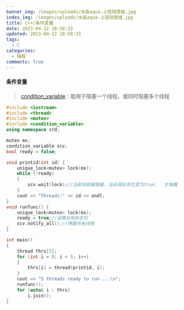```yaml
---
banner_img: /images/uploads/水淼aqua-上弦陆堕姬.jpg
index_img: /images/uploads/水淼aqua-上弦陆堕姬.jpg
title: C++/条件变量
date: 2023-04-12 18:58:33
updated: 2023-04-12 18:58:33
tags:
  - C
categories:
  - 编程
comments: true
---
```

<!--StartFragment-->

#### 条件变量

> [condition_variable](https://www.apiref.com/cpp-zh/cpp/thread/condition_variable.html)：能用于阻塞一个线程，或同时阻塞多个线程

```cpp
#include <iostream>
#include <thread>
#include <mutex>
#include <condition_variable>
using namespace std;

mutex mx;
condition_variable scv;
bool ready = false;

void printid(int id) {
    unique_lock<mutex> lock(mx);
	while (!ready)
	{
		scv.wait(lock);//当前线程被阻塞，当全局标志位变为true，	才唤醒
	}
	cout << "Threads:" << id << endl;
}
void runfunc() {
	unique_lock<mutex> lock(mx);
	ready = true;//设置全局标志位
	scv.notify_all();//唤醒所有线程
}

int main()
{
	thread thrs[5];
	for (int i = 0; i < 5; i++)
	{
		thrs[i] = thread(printid, i);
	}
	cout << "5 threads ready to run ...\n";
	runfunc();
	for (auto& i : thrs)
		i.join();
}
```

<!--EndFragment-->